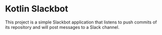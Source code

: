 # Kotlin Slackbot

This project is a simple Slackbot application that listens to push commits of its repository and will post messages to a Slack channel. 

